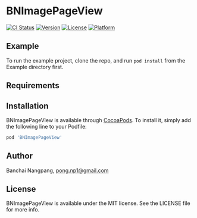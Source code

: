 # BNImagePageView

[![CI Status](https://img.shields.io/travis/chanon-apimaha/BNImagePageView.svg?style=flat)](https://travis-ci.org/chanon-apimaha/BNImagePageView)
[![Version](https://img.shields.io/cocoapods/v/BNImagePageView.svg?style=flat)](https://cocoapods.org/pods/BNImagePageView)
[![License](https://img.shields.io/cocoapods/l/BNImagePageView.svg?style=flat)](https://cocoapods.org/pods/BNImagePageView)
[![Platform](https://img.shields.io/cocoapods/p/BNImagePageView.svg?style=flat)](https://cocoapods.org/pods/BNImagePageView)

## Example

To run the example project, clone the repo, and run `pod install` from the Example directory first.

## Requirements

## Installation

BNImagePageView is available through [CocoaPods](https://cocoapods.org). To install
it, simply add the following line to your Podfile:

```ruby
pod 'BNImagePageView'
```

## Author

Banchai Nangpang, pong.np1@gmail.com

## License

BNImagePageView is available under the MIT license. See the LICENSE file for more info.
